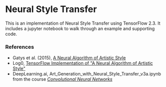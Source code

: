 # Neural Style Transfer
This is an implementation of Neural Style Transfer using TensorFlow 2.3. 
It includes a jupyter notebook to walk through an example and supporting
code.

### References
  + Gatys et al. (2015), [A Neural Algorithm of Artistic Style](https://arxiv.org/abs/1508.06576)
  + Log0, [TensorFlow Implementation of "A Neural Algorithm of Artistic Style"](http://www.chioka.in/tensorflow-implementation-neural-algorithm-of-artistic-style)
  + DeepLearning.ai, Art_Generation_with_Neural_Style_Transfer_v3a.ipynb from the course [*Convolutional Neural Networks*](https://www.coursera.org/learn/convolutional-neural-networks)

